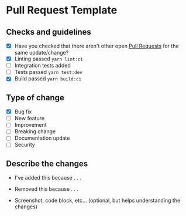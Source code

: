 # Pull Request Template

## Checks and guidelines
<!-- Mark your checks with 'x' inside the square brackets -->

* [x] Have you checked that there aren't other open [Pull Requests](https://github.com/Gabb-c/pokenode-ts/pulls) for the same update/change?
* [x] Linting passed `yarn lint:ci`
* [ ] Integration tests added  <!-- where are these? -->
* [ ] Tests passed `yarn test:dev` <!-- one existing failing test on main due to issue in pokeAPI -->
* [x] Build passed `yarn build:ci`

<!-- You can erase any part of this template if not applicable to your Pull Request. -->

## Type of change

* [X] Bug fix
* [ ] New feature
* [ ] Improvement
* [ ] Breaking change
* [ ] Documentation update
* [ ] Security

## Describe the changes

* I've added this because . . .
* Removed this because . . .

* Screenshot, code block, etc... (optional, but helps understanding the changes)

